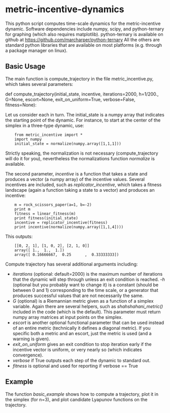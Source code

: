 
# metric-incentive-dynamics

This python script computes time-scale dynamics for the metric-incentive dynamic. Software dependencies include numpy, scipy, and python-ternary for graphing (which also requires matplotlib). python-ternary is available on github at https://github.com/marcharper/python-ternary All the others are standard python libraries that are available on most platforms (e.g. through a package manager on linux).

Basic Usage
-----------

The main function is compute_trajectory in the file metric_incentive.py, which takes several parameters:

   def compute_trajectory(initial_state, incentive, iterations=2000, h=1/200., G=None, escort=None, exit_on_uniform=True, verbose=False, fitness=None):

Let us consider each in turn. The initial_state is a numpy array that indicates the starting point of the dynamic. For instance, to start at the center of the simplex in a three-type dynamic, use:

```
    from metric_incentive import *
    import numpy
    initial_state = normalize(numpy.array([1,1,1]))
```

Strictly speaking, the normalization is not necessary (compute_trajectory will do it for you), nevertheless the normalizations function *normalize* is available.

The second parameter, *incentive* is a function that takes a state and produces a vector (a numpy array) of the incentive values. Several incentives are included, such as *replicator_incentive*, which takes a fitness landscape (again a function taking a state to a vector) and produces an incentive:

```
    m = rock_scissors_paper(a=1, b=-2)
    print m
    fitness = linear_fitness(m)
    print fitness(initial_state)
    incentive = replicator_incentive(fitness)
    print incentive(normalize(numpy.array([1,1,4])))
```

This outputs:

```
    [[0, 2, 1], [1, 0, 2], [2, 1, 0]]
    array([ 1.,  1.,  1.])
    array([ 0.16666667,  0.25      ,  0.33333333])
```

Compute trajectory has several additional arguments including:

- *iterations* (optional: default=2000) is the maximum number of iterations that the dynamic will step through unless an exit condition is reached.
-*h* (optional but you probably want to change it) is a constant (should be between 0 and 1) corresponding to the time scale, or a generator that produces successful values that are not necessarily the same.
- *G* (optional) is a Riemannian metric given as a function of a simplex variable. Again there are several helpers, such as *shahshahani_metric()* included in the code (which is the default). This parameter must return numpy array matrices at input points on the simplex.
- *escort* is another optional functional parameter that can be used instead of an entire metric (technically it defines a diagonal metric). If you specific both a metric and an escort, just the metric is used (and a warning is given).
- *exit_on_uniform* gives an exit condition to stop iteration early if the incentive vector is uniform, or very nearly so (which indicates convergence).
- *verbose* if True outputs each step of the dynamic to standard out.
- *fitness* is optional and used for reporting if verbose == True

Example
-------

The function *basic_example* shows how to compute a trajectory, plot it in the simplex (for n=3), and plot candidate Lyapunov functions on the trajectory.
